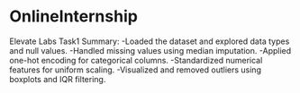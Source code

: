 # OnlineInternship
Elevate Labs
Task1 Summary:
-Loaded the dataset and explored data types and null values.
-Handled missing values using median imputation.
-Applied one-hot encoding for categorical columns.
-Standardized numerical features for uniform scaling.
-Visualized and removed outliers using boxplots and IQR filtering.
